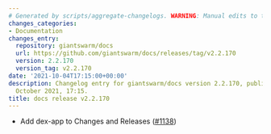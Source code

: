 ```yaml
---
# Generated by scripts/aggregate-changelogs. WARNING: Manual edits to this files will be overwritten.
changes_categories:
- Documentation
changes_entry:
  repository: giantswarm/docs
  url: https://github.com/giantswarm/docs/releases/tag/v2.2.170
  version: 2.2.170
  version_tag: v2.2.170
date: '2021-10-04T17:15:00+00:00'
description: Changelog entry for giantswarm/docs version 2.2.170, published on 04
  October 2021, 17:15.
title: docs release v2.2.170
---
```


- Add dex-app to Changes and Releases ([#1138](https://github.com/giantswarm/docs/pull/1138))
